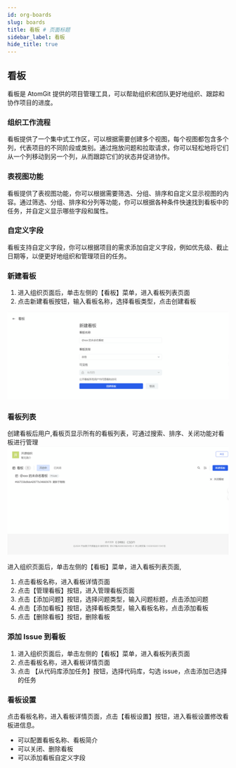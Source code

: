 ```yaml
---
id: org-boards
slug: boards
title: 看板 # 页面标题
sidebar_label: 看板
hide_title: true
---
```


## 看板
看板是 AtomGit 提供的项目管理工具，可以帮助组织和团队更好地组织、跟踪和协作项目的进度。

### 组织工作流程
看板提供了一个集中式工作区，可以根据需要创建多个视图，每个视图都包含多个列，代表项目的不同阶段或类别。通过拖放问题和拉取请求，你可以轻松地将它们从一个列移动到另一个列，从而跟踪它们的状态并促进协作。

### 表视图功能
看板提供了表视图功能，你可以根据需要筛选、分组、排序和自定义显示视图的内容。通过筛选、分组、排序和分列等功能，你可以根据各种条件快速找到看板中的任务，并自定义显示哪些字段和属性。

### 自定义字段
看板支持自定义字段，你可以根据项目的需求添加自定义字段，例如优先级、截止日期等，以便更好地组织和管理项目的任务。

### 新建看板
1. 进入组织页面后，单击左侧的【看板】菜单，进入看板列表页面
2. 点击新建看板按钮，输入看板名称，选择看板类型，点击创建看板
   
![new_board](./img/new_board.png)

### 看板列表
创建看板后用户,看板页显示所有的看板列表，可通过搜索、排序、关闭功能对看板进行管理
![board_list](./img/board_list.png)

进入组织页面后，单击左侧的【看板】菜单，进入看板列表页面,
1. 点击看板名称，进入看板详情页面
2. 点击【管理看板】按钮，进入管理看板页面
3. 点击【添加问题】按钮，选择问题类型，输入问题标题，点击添加问题
4. 点击【添加看板】按钮，选择看板类型，输入看板名称，点击添加看板
5. 点击【删除看板】按钮，删除看板

### 添加 Issue 到看板
1. 进入组织页面后，单击左侧的【看板】菜单，进入看板列表页面
2. 点击看板名称，进入看板详情页面
3. 点击 【从代码库添加任务】按钮，选择代码库，勾选 issue，点击添加已选择的任务

### 看板设置
点击看板名称，进入看板详情页面，点击【看板设置】按钮，进入看板设置修改看板进信息。
- 可以配置看板名称、看板简介
- 可以关闭、删除看板
- 可以添加看板自定义字段
